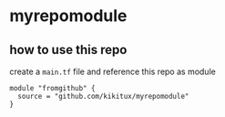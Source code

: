 # myrepomodule

## how to use this repo

create a `main.tf` file and reference this repo as module

```
module "fromgithub" {
  source = "github.com/kikitux/myrepomodule"
}
````
